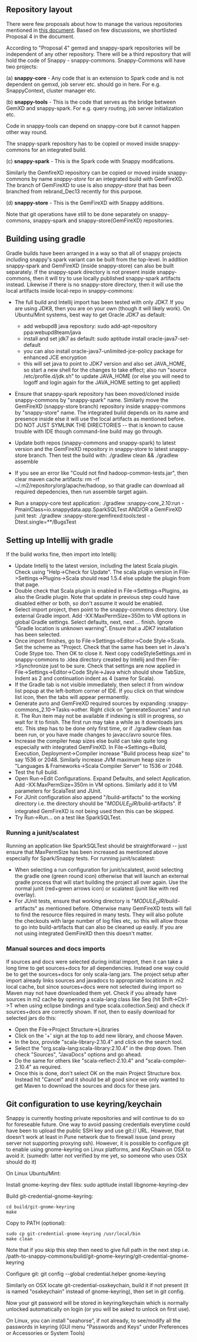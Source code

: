 ## Repository layout

There were few proposals about how to manage the various repositories mentioned in [this document](https://docs.google.com/document/d/1jC8z-WPzK0B8J6p3jverumK4gcbprmFiciXYKd2JUVE/edit#). Based on few discussions, we shortlisted Proposal 4 in the document. 

According to "Proposal 4" gemxd and snappy-spark repositories will be independent of any other repository. There will be a third repository that will hold the code of Snappy - snappy-commons. Snappy-Commons will have two projects: 
 
(a) **snappy-core** - Any code that is an extension to Spark code and is not dependent on gemxd, job server etc. should go in here. For e.g. SnappyContext, cluster manager etc. 

(b) **snappy-tools** - This is the code that serves as the bridge between GemXD and snappy-spark.  For e.g. query routing, job server initialization etc. 

Code in snappy-tools can depend on snappy-core but it cannot happen other way round. 

The snappy-spark repository has to be copied or moved inside snappy-commons for an integrated build.

(c) **snappy-spark** - This is the Spark code with Snappy modifcations. 

Similarly the GemfireXD repository can be copied or moved inside snappy-commons by name *snappy-store* for an integrated build with GemFireXD. The branch of GemFireXD to use is also *snappy-store* that has been branched from rebrand_Dec13 recently for this purpose.

(d) **snappy-store** - This is the GemFireXD with Snappy additions.

Note that git operations have still to be done separately on snappy-commons, snappy-spark and snappy-store(GemFireXD) repositories.


## Building using gradle

Gradle builds have been arranged in a way so that all of snappy projects including snappy's spark variant can be built from the top-level. In addition snappy-spark and GemFireXD (inside snappy-store) can also be built separately. If the snappy-spark directory is not present inside snappy-commons, then it will try to use locally published snappy-spark artifacts instead. Likewise if there is no snappy-store directory, then it will use the local artifacts inside local-repo in snappy-commons:
  * The full build and Intellij import has been tested with only JDK7. If you are using JDK8, then you are on your own (though it will likely work). On Ubuntu/Mint systems, best way to get Oracle JDK7 as default:

    - add webupd8 java repository: sudo add-apt-repository ppa:webupd8team/java
    - install and set jdk7 as default: sudo aptitude install oracle-java7-set-default
    - you can also install oracle-java7-unlimited-jce-policy package for enhanced JCE encryption
    - this will set java to point to JDK7 version and also set JAVA_HOME, so start a new shell for the changes to take effect; also run "source /etc/profile.d/jdk.sh" to update JAVA_HOME (or else you will need to logoff and login again for the JAVA_HOME setting to get applied)

  * Ensure that snappy-spark repository has been moved/cloned inside snappy-commons by "snappy-spark" name. Similarly move the GemFireXD (snappy-store branch) repository inside snappy-commons by "snappy-store" name. The integrated build depends on its name and presence inside else it will use the local artifacts as mentioned before. DO NOT JUST SYMLINK THE DIRECTORIES -- that is known to cause trouble with IDE though command-line build may go through.
  * Update both repos (snappy-commons and snappy-spark) to latest version and the GemFireXD repository in snappy-store to latest snappy-store branch. Then test the build with: ./gradlew clean && ./gradlew assemble
  * If you see an error like "Could not find hadoop-common-tests.jar", then clear maven cache artifacts: rm -rf ~/.m2/repository/org/apache/hadoop, so that gradle can download all required depedencies, then run assemble target again.
  * Run a snappy-core test application: ./gradlew :snappy-core_2.10:run -PmainClass=io.snappydata.app.SparkSQLTest
    AND/OR a GemFireXD junit test: ./gradlew :snappy-store:gemfirexd:tools:test -Dtest.single=\*\*/BugsTest


## Setting up Intellij with gradle

If the build works fine, then import into Intellij:
  * Update Intellij to the latest version, including the latest Scala plugin. Check using "Help->Check for Update". The scala plugin version in File->Settings->Plugins->Scala should read 1.5.4 else update the plugin from that page.
  * Double check that Scala plugin is enabled in File->Settings->Plugins, as also the Gradle plugin. Note that update in previous step could have disabled either or both, so don't assume it would be enabled.
  * Select import project, then point to the snappy-commons directory. Use external Gradle import. Add -XX:MaxPermSize=350m to VM options in global Gradle settings. Select defaults, next, next ... finish. Ignore "Gradle location is unknown warning". Ensure that a JDK7 installation has been selected.
  * Once import finishes, go to File->Settings->Editor->Code Style->Scala. Set the scheme as "Project. Check that the same has been set in Java's Code Stype too. Then OK to close it. Next copy codeStyleSettings.xml in snappy-commons to .idea directory created by Intellij and then File->Synchronize just to be sure. Check that settings are now applied in File->Settings->Editor->Code Style->Java which should show TabSize, Indent as 2 and continuation indent as 4 (same for Scala).
  * If the Gradle tab is not visible immediately, then select it from window list popup at the left-bottom corner of IDE. If you click on that window list icon, then the tabs will appear permanently.
  * Generate avro and GemFireXD required sources by expanding :snappy-commons_2.10->Tasks->other. Right click on "generateSources" and run it. The Run item may not be available if indexing is still in progress, so wait for it to finish. The first run may take a while as it downloads jars etc. This step has to be done only first time, or if ./gradlew clean has been run, or you have made changes to javacc/avro source files.
  * Increase the compiler heap sizes else build can take quite long especially with integrated GemFireXD. In File->Settings->Build, Execution, Deployment->Compiler increase "Build process heap size" to say 1536 or 2048. Similarly increase JVM maximum heap size in "Languages & Frameworks->Scala Compiler Server" to 1536 or 2048.
  * Test the full build.
  * Open Run->Edit Configurations. Expand Defaults, and select Application. Add -XX:MaxPermSize=350m in VM options. Similarly add it to VM parameters for ScalaTest and JUnit.
  * For JUnit configuration also append "/build-artifacts" to the working directory i.e. the directory should be "$MODULE_DIR$/build-artifacts". If integrated GemFireXD is not being used then this can be skipped.
  * Try Run->Run... on a test like SparkSQLTest.


### Running a junit/scalatest

Running an application like SparkSQLTest should be straightforward -- just ensure that MaxPermSize has been increased as mentioned above especially for Spark/Snappy tests. For running junit/scalatest:

 * When selecting a run configuration for junit/scalatest, avoid selecting the gradle one (green round icon) otherwise that will launch an external gradle process that will start building the project all over again. Use the normal junit (red+green arrows icon) or scalatest (junit like with red overlay).
 * For JUnit tests, ensure that working directory is "$MODULE_DIR$/build-artifacts" as mentioned before. Otherwise many GemFireXD tests will fail to find the resource files required in many tests. They will also pollute the checkouts with large number of log files etc, so this will allow those to go into build-artifacts that can also be cleaned up easily. If you are not using integrated GemFireXD then this doesn't matter.


### Manual sources and docs imports

If sources and docs were selected during initial import, then it can take a long time to get sources+docs for all dependencies. Instead one way could be to get the sources+docs for only scala-lang jars. The project setup after import already links sources and javadocs to appropriate locations in .m2 local cache, but since sources+docs were not selected during import so Maven may not have downloaded them yet. Check if you already have sources in m2 cache by opening a scala-lang class like Seq (hit Shift->Ctrl->T when using eclipse bindings and type scala.collection.Seq) and check if sources+docs are correctly shown. If not, then to easily download for selected jars do this:
  * Open the File->Project Structure->Libraries
  * Click on the '+' sign at the top to add new library, and choose Maven.
  * In the box, provide "scala-library-2.10.4" and click on the search tool.
  * Select the "org.scala-lang:scala-library:2.10.4" in the drop down. Then check "Sources", "JavaDocs" options and go ahead.
  * Do the same for others like "scala-reflect-2.10.4" and "scala-compiler-2.10.4" as required.
  * Once this is done, don't select OK on the main Project Structure box. Instead hit "Cancel" and it should be all good since we only wanted to get Maven to download the sources and docs for these jars.


## Git configuration to use keyring/keychain

Snappy is currently hosting private repositories and will continue to do
so for foreseable future. One way to avoid passing credentials everytime could
have been to upload the public SSH key and use git:// URL. However, that doesn't
work at least in Pune network due to firewall issue (and proxy server not
supporting proxying ssh). However, it is possible to configure git to enable
using gnome-keyring on Linux platforms, and KeyChain on OSX to avoid it.
(sumedh: latter not verified by me yet, so someone who uses OSX should do it)

On Linux Ubuntu/Mint:

Install gnome-keyring dev files: sudo aptitude install libgnome-keyring-dev

Build git-credential-gnome-keyring:

    cd build/git-gnome-keyring
    make

Copy to PATH (optional):

    sudo cp git-credential-gnome-keyring /usr/local/bin
    make clean

Note that if you skip this step then need to give full path in the next
step i.e. /path-to-snappy-commons/build/git-gnome-keyring/git-credential-gnome-keyring

Configure git: git config --global credential.helper gnome-keyring

Similarly on OSX locate git-credential-osxkeychain, build it if not present
(it is named "osxkeychain" instead of gnome-keyring), then set in git config.

Now your git password will be stored in keyring/keychain which is normally
unlocked automatically on login (or you will be asked to unlock on first use).

On Linux, you can install "seahorse", if not already, to see/modify all
the passwords in keyring (GUI menu "Passwords and Keys" under Preferences
or Accessories or System Tools)

